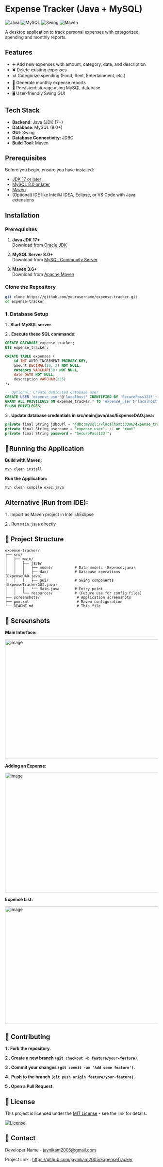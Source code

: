 # Expense Tracker (Java + MySQL)

![Java](https://img.shields.io/badge/Java-17%2B-orange)
![MySQL](https://img.shields.io/badge/MySQL-8.0%2B-blue)
![Swing](https://img.shields.io/badge/GUI-Swing-yellowgreen)
![Maven](https://img.shields.io/badge/Build-Maven-red)

A desktop application to track personal expenses with categorized spending and monthly reports.


## Features

- ➕ Add new expenses with amount, category, date, and description
- ❌ Delete existing expenses
- 📊 Categorize spending (Food, Rent, Entertainment, etc.)
- 📅 Generate monthly expense reports
- 💾 Persistent storage using MySQL database
- 🖥️ User-friendly Swing GUI


## Tech Stack

- **Backend**: Java (JDK 17+)
- **Database**: MySQL (8.0+)
- **GUI**: Swing
- **Database Connectivity**: JDBC
- **Build Tool**: Maven


## Prerequisites

Before you begin, ensure you have installed:

- [JDK 17 or later](https://www.oracle.com/java/technologies/javase-downloads.html)
- [MySQL 8.0 or later](https://dev.mysql.com/downloads/mysql/)
- [Maven](https://maven.apache.org/download.cgi)
- (Optional) IDE like IntelliJ IDEA, Eclipse, or VS Code with Java extensions


## Installation

### Prerequisites
1. **Java JDK 17+**  
   Download from [Oracle JDK](https://www.oracle.com/java/technologies/javase-downloads.html)
   
2. **MySQL Server 8.0+**  
   Download from [MySQL Community Server](https://dev.mysql.com/downloads/mysql/)

3. **Maven 3.6+**  
   Download from [Apache Maven](https://maven.apache.org/download.cgi)


### Clone the Repository
```bash
git clone https://github.com/yourusername/expense-tracker.git
cd expense-tracker
```

### 1. Database Setup

1 . **Start MySQL server**

2 . **Execute these SQL commands:**
```sql
CREATE DATABASE expense_tracker;
USE expense_tracker;

CREATE TABLE expenses (
    id INT AUTO_INCREMENT PRIMARY KEY,
    amount DECIMAL(10, 2) NOT NULL,
    category VARCHAR(50) NOT NULL,
    date DATE NOT NULL,
    description VARCHAR(255)
);

-- Optional: Create dedicated database user
CREATE USER 'expense_user'@'localhost' IDENTIFIED BY 'SecurePass123!';
GRANT ALL PRIVILEGES ON expense_tracker.* TO 'expense_user'@'localhost';
FLUSH PRIVILEGES;
```
3 . **Update database credentials in src/main/java/dao/ExpenseDAO.java:**
```sql
private final String jdbcUrl = "jdbc:mysql://localhost:3306/expense_tracker";
private final String username = "expense_user"; // or "root"
private final String password = "SecurePass123!";
```


## 🚀Running the Application

**Build with Maven:**
```bash
mvn clean install
```

**Run the Application:**
```bash
mvn clean compile exec:java
```


## Alternative (Run from IDE):

1 . Import as Maven project in IntelliJ/Eclipse

2 . Run ``` Main.java ``` directly


## 📂 Project Structure
```
expense-tracker/
├── src/
│   ├── main/
│   │   ├── java/
│   │   │   ├── model/          # Data models (Expense.java)
│   │   │   ├── dao/            # Database operations (ExpenseDAO.java)
│   │   │   ├── gui/            # Swing components (ExpenseTrackerGUI.java)
│   │   │   └── Main.java       # Entry point
│   │   └── resources/          # (Future use for config files)
├── screenshots/                 # Application screenshots
├── pom.xml                      # Maven configuration
└── README.md                    # This file
```


## 📸 Screenshots

**Main Interface:**

<img width="586" height="393" alt="image" src="https://github.com/user-attachments/assets/32809a9e-04e0-45a4-ab99-aea793057be0" />


**Adding an Expense:**


<img width="586" height="393" alt="image" src="https://github.com/user-attachments/assets/c18605d0-ca8b-4525-9a06-995dcf526485" />

**Expense List:**


<img width="579" height="386" alt="image" src="https://github.com/user-attachments/assets/accb74b2-dcf3-4151-bdfe-9c73812c5383" />


## 🤝 Contributing

**1 . Fork the repository.**

**2 . Create a new branch ``` (git checkout -b feature/your-feature) ```.**

**3 . Commit your changes ```(git commit -am 'Add some feature')```.**

**4 . Push to the branch ```(git push origin feature/your-feature)```.**

**5 . Open a Pull Request.**


## 📜 License
This project is licensed under the [MIT License](LICENSE) - see the link for details.

[![License](https://img.shields.io/badge/License-MIT-blue.svg)](LICENSE)


## 📧 Contact
Developer Name - jaynikam2005@gmail.com

Project Link : https://github.com/jaynikam2005/ExpenseTracker
